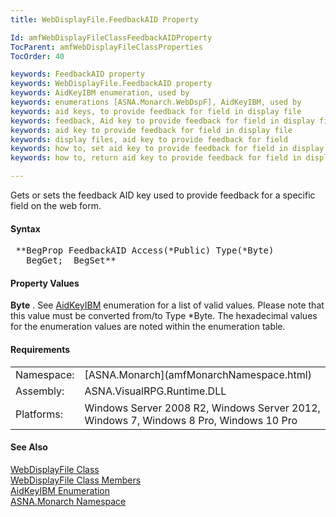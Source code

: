 ```yaml
---
title: WebDisplayFile.FeedbackAID Property

Id: amfWebDisplayFileClassFeedbackAIDProperty
TocParent: amfWebDisplayFileClassProperties
TocOrder: 40

keywords: FeedbackAID property
keywords: WebDisplayFile.FeedbackAID property
keywords: AidKeyIBM enumeration, used by
keywords: enumerations [ASNA.Monarch.WebDspF], AidKeyIBM, used by
keywords: aid keys, to provide feedback for field in display file
keywords: feedback, Aid key to provide feedback for field in display file
keywords: aid key to provide feedback for field in display file
keywords: display files, aid key to provide feedback for field
keywords: how to, set aid key to provide feedback for field in display file
keywords: how to, return aid key to provide feedback for field in display file

---
```


Gets or sets the feedback AID key used to provide feedback for a specific field on the web form.

#### Syntax
<pre class="prettyprint"> **BegProp FeedbackAID Access(*Public) Type(*Byte)
   BegGet;  BegSet** </pre>

#### Property Values
**Byte** . See [ AidKeyIBM](amfAidKeyIBMEnumeration.html) enumeration for a list of valid values. Please note that this value must be converted from/to Type *Byte. The hexadecimal values for the enumeration values are noted within the enumeration table.
<!-- -->

#### Requirements
<table class="dttable" cellspacing="0" cellpadding="4" width="60%">
           <colgroup>
            <col width="15%" style="font-weight:bold" />
            <col width="85%" />
          </colgroup>
          <tr>
            <td>Namespace:</td>
            <td>[ASNA.Monarch](amfMonarchNamespace.html)</td>
          </tr>
          <tr>
            <td style="height: 27px">Assembly:</td>
            <td style="height: 27px">ASNA.VisualRPG.Runtime.DLL</td>
          </tr>
         <tr>
            <td style="height: 46px">Platforms:</td>
            <td style="height: 46px">Windows Server 2008 R2, Windows Server 2012,  Windows 7, Windows 8 Pro, Windows 10 Pro</td>
         </tr>
</table>

<!-- end -->

#### See Also
[ WebDisplayFile Class](amfWebDisplayFileClass.html) <br /> [ WebDisplayFile Class Members](amfWebDisplayFileClassMembers.html) <br /> [ AidKeyIBM Enumeration](amfAidKeyIBMEnumeration.html) <br /> [ASNA.Monarch Namespace](amfMonarchNamespace.html)
